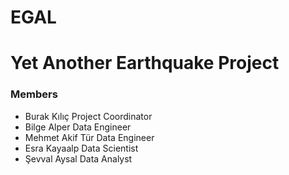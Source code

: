 # EGAL
# Yet Another Earthquake Project

### Members
- Burak Kılıç         Project Coordinator
- Bilge Alper         Data Engineer
- Mehmet Akif Tür     Data Engineer
- Esra Kayaalp		    Data Scientist
- Şevval Aysal	      Data Analyst
